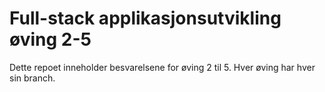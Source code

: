 # Full-stack applikasjonsutvikling øving 2-5

Dette repoet inneholder besvarelsene for øving 2 til 5. Hver øving har hver sin branch.
